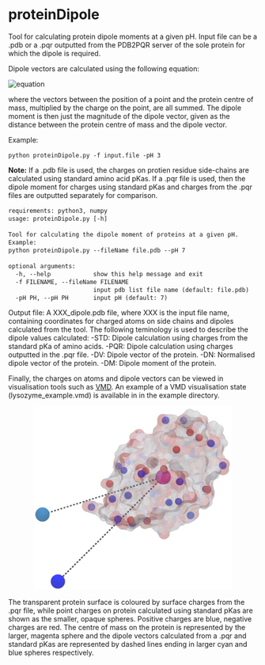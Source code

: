 # proteinDipole
Tool for calculating protein dipole moments at a given pH. Input file can be a .pdb or a .pqr outputted from the PDB2PQR server of the sole protein for which the dipole is required.

Dipole vectors are calculated using the following equation:<br/> 

![equation](https://latex.codecogs.com/svg.latex?\overrightarrow{D}=\sum_{i=1}^{N}q_i(\textbf{r}_i-\textbf{r}_{\text{CoM}}))

where the vectors between the position of a point and the protein centre of mass, multiplied by the charge on the point, are all summed. The dipole moment is then just the magnitude of the dipole vector, given as the distance between the protein centre of mass and the dipole vector.  

<!--

Please feel free to use and edit this tool as you wish and cite the paper below if this tool has at all been useful:

[Title](link).

-->

Example: 
```
python proteinDipole.py -f input.file -pH 3
``` 

**Note:** If a .pdb file is used, the charges on protien residue side-chains are calculated using standard amino acid pKas. If a .pqr file is used, then the dipole moment for charges using standard pKas and charges from the .pqr files are outputted separately for comparison. 


```
requirements: python3, numpy
usage: proteinDipole.py [-h]

Tool for calculating the dipole moment of proteins at a given pH. 
Example:
python proteinDipole.py --fileName file.pdb --pH 7

optional arguments:
  -h, --help            show this help message and exit
  -f FILENAME, --fileName FILENAME
                        input pdb list file name (default: file.pdb)
  -pH PH, --pH PH       input pH (default: 7)
```


Output file:
A XXX_dipole.pdb file, where XXX is the input file name, containing coordinates for charged atoms on side chains and dipoles calculated from the tool. The following teminology is used to describe the dipole values calculated:
  -STD: Dipole calculation using charges from the standard pKa of amino acids.
  -PQR: Dipole calculation using charges outputted in the .pqr file.
  -DV: Dipole vector of the protein.
  -DN: Normalised dipole vector of the protein.
  -DM: Dipole moment of the protein.

Finally, the charges on atoms and dipole vectors can be viewed in visualisation tools such as [VMD](https://www.ks.uiuc.edu/Research/vmd/). An example of a VMD visualisation state (lysozyme_example.vmd) is available in in the example directory.

<p align="center">
<img src="example/lysozyme_dipole.png" width="400">
</p>

The transparent protein surface is coloured by surface charges from the .pqr file, while point charges on protein calculated using standard pKas are shown as the smaller, opaque spheres. Positive charges are blue, negative charges are red. The centre of mass on the protein is represented by the larger, magenta sphere and the dipole vectors calculated from a .pqr and standard pKas are represented by dashed lines ending in larger cyan and blue spheres respectively.
